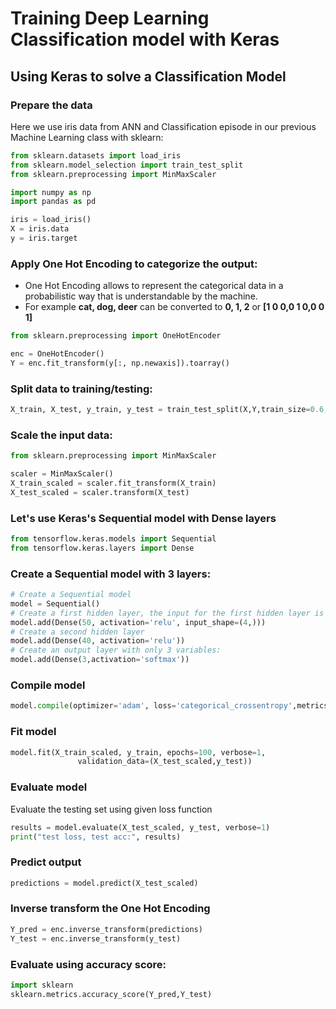 # Training Deep Learning Classification model with Keras

## Using Keras to solve a Classification Model

### Prepare the data
Here we use iris data from ANN and Classification episode in our previous Machine Learning class with sklearn:

```python
from sklearn.datasets import load_iris
from sklearn.model_selection import train_test_split
from sklearn.preprocessing import MinMaxScaler

import numpy as np
import pandas as pd

iris = load_iris()
X = iris.data
y = iris.target
```

### Apply One Hot Encoding to categorize the output:
- One Hot Encoding allows to represent the categorical data in a probabilistic way that is understandable by the machine.
- For example **cat, dog, deer** can be converted to **0, 1, 2** or **[1 0 0,0 1 0,0 0 1]**

```python
from sklearn.preprocessing import OneHotEncoder

enc = OneHotEncoder()
Y = enc.fit_transform(y[:, np.newaxis]).toarray()
```

### Split data to training/testing:

```python
X_train, X_test, y_train, y_test = train_test_split(X,Y,train_size=0.6,random_state=123)
```

### Scale the input data:

```python
from sklearn.preprocessing import MinMaxScaler

scaler = MinMaxScaler()
X_train_scaled = scaler.fit_transform(X_train)
X_test_scaled = scaler.transform(X_test)
```

### Let's use Keras's Sequential model with Dense layers

```python
from tensorflow.keras.models import Sequential
from tensorflow.keras.layers import Dense
```

### Create a Sequential model with 3 layers:

```python
# Create a Sequential model
model = Sequential()
# Create a first hidden layer, the input for the first hidden layer is input layer which has 3 variables:
model.add(Dense(50, activation='relu', input_shape=(4,)))
# Create a second hidden layer
model.add(Dense(40, activation='relu'))
# Create an output layer with only 3 variables:
model.add(Dense(3,activation='softmax'))
```

### Compile model

```python
model.compile(optimizer='adam', loss='categorical_crossentropy',metrics='accuracy')
```

### Fit model

```python
model.fit(X_train_scaled, y_train, epochs=100, verbose=1,
               validation_data=(X_test_scaled,y_test))
```
 
### Evaluate model
Evaluate the testing set using given loss function
```python
results = model.evaluate(X_test_scaled, y_test, verbose=1)
print("test loss, test acc:", results)
```

### Predict output
```python
predictions = model.predict(X_test_scaled)
```

### Inverse transform the One Hot Encoding
```python
Y_pred = enc.inverse_transform(predictions)
Y_test = enc.inverse_transform(y_test)
```

### Evaluate using accuracy score:

```python
import sklearn
sklearn.metrics.accuracy_score(Y_pred,Y_test)
```

